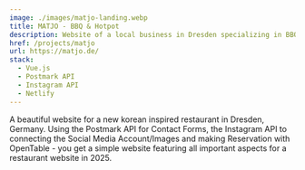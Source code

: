 ```yaml
---
image: ./images/matjo-landing.webp
title: MATJO - BBQ & Hotpot
description: Website of a local business in Dresden specializing in BBQ and Hotpots
href: /projects/matjo
url: https://matjo.de/
stack:
  - Vue.js
  - Postmark API 
  - Instagram API
  - Netlify
---
```


A beautiful website for a new korean inspired restaurant in Dresden, Germany. Using the Postmark API for Contact Forms, the Instagram API to connecting the Social Media Account/Images and making Reservation with OpenTable - you get a simple website featuring all important aspects for a restaurant website in 2025.